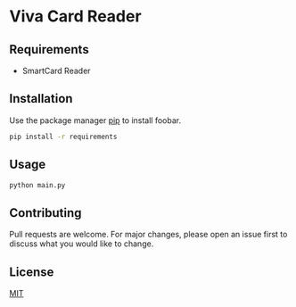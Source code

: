 # Viva Card Reader

## Requirements

 - SmartCard Reader

## Installation

Use the package manager [pip](https://pip.pypa.io/en/stable/) to install foobar.

```bash
pip install -r requirements
```

## Usage

```bash
python main.py
```

## Contributing
Pull requests are welcome. For major changes, please open an issue first to discuss what you would like to change.

## License
[MIT](https://choosealicense.com/licenses/mit/)
